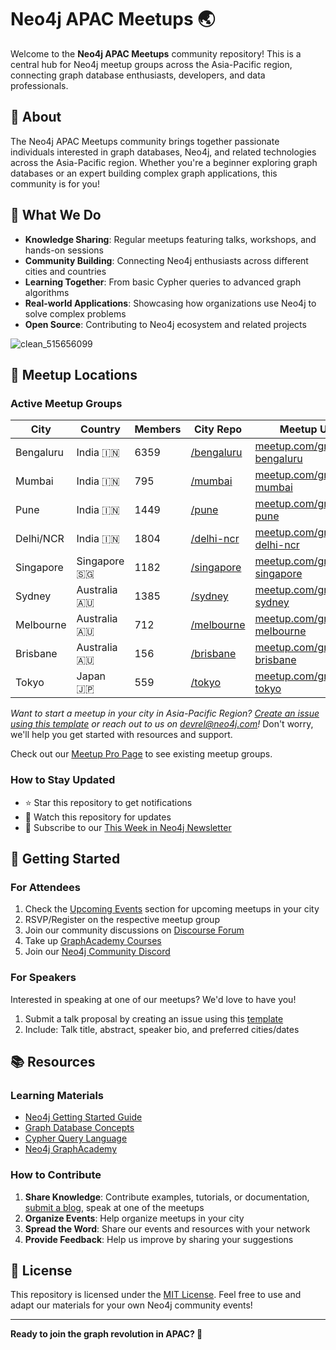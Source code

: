 # Neo4j APAC Meetups 🌏

Welcome to the **Neo4j APAC Meetups** community repository! This is a central hub for Neo4j meetup groups across the Asia-Pacific region, connecting graph database enthusiasts, developers, and data professionals.

## 🎯 About

The Neo4j APAC Meetups community brings together passionate individuals interested in graph databases, Neo4j, and related technologies across the Asia-Pacific region. Whether you're a beginner exploring graph databases or an expert building complex graph applications, this community is for you!

## 🌟 What We Do

- **Knowledge Sharing**: Regular meetups featuring talks, workshops, and hands-on sessions
- **Community Building**: Connecting Neo4j enthusiasts across different cities and countries
- **Learning Together**: From basic Cypher queries to advanced graph algorithms
- **Real-world Applications**: Showcasing how organizations use Neo4j to solve complex problems
- **Open Source**: Contributing to Neo4j ecosystem and related projects

![clean_515656099](https://github.com/user-attachments/assets/4da695b4-72e3-4921-9221-73ebb796ff9e)

## 📍 Meetup Locations

### Active Meetup Groups

| City | Country | Members | City Repo | Meetup URL |
|------|---------|--------------|---------|--------|
| Bengaluru | India 🇮🇳 | 6359 | [/bengaluru](https://github.com/sidagarwal04/neo4j-apac-meetups/tree/main/graphdb-bengaluru) |  [meetup.com/graphdb-bengaluru](https://www.meetup.com/graphdb-bengaluru) |
| Mumbai | India 🇮🇳 | 795 | [/mumbai](https://github.com/sidagarwal04/neo4j-apac-meetups/tree/main/graphdb-mumbai) | [meetup.com/graphdb-mumbai](https://www.meetup.com/graphdb-mumbai/) |
| Pune | India 🇮🇳 | 1449 | [/pune](https://github.com/sidagarwal04/neo4j-apac-meetups/tree/main/graphdb-pune) | [meetup.com/graphdb-pune](https://www.meetup.com/graphdb-pune) |
| Delhi/NCR | India 🇮🇳 | 1804 | [/delhi-ncr](https://github.com/sidagarwal04/neo4j-apac-meetups/tree/main/graphdb-delhi-ncr) | [meetup.com/graphdb-delhi-ncr](https://www.meetup.com/graphdb-delhi-ncr/) |
| Singapore | Singapore 🇸🇬 | 1182 | [/singapore](https://github.com/sidagarwal04/neo4j-apac-meetups/tree/main/graphdb-singapore) | [meetup.com/graphdb-singapore](https://www.meetup.com/graphdb-singapore/) |
| Sydney | Australia 🇦🇺 | 1385 | [/sydney](https://github.com/sidagarwal04/neo4j-apac-meetups/tree/main/graphdb-sydney) | [meetup.com/graphdb-sydney](https://www.meetup.com/graphdb-sydney/) |
| Melbourne | Australia 🇦🇺 | 712 | [/melbourne](https://github.com/sidagarwal04/neo4j-apac-meetups/tree/main/graphdb-melbourne) | [meetup.com/graphdb-melbourne](https://www.meetup.com/graphdb-melbourne/) |
| Brisbane | Australia 🇦🇺 | 156 | [/brisbane](https://github.com/sidagarwal04/neo4j-apac-meetups/tree/main/graphdb-brisbane) | [meetup.com/graphdb-brisbane](https://www.meetup.com/graphdb-brisbane/) |
| Tokyo | Japan 🇯🇵 | 559 | [/tokyo](https://github.com/sidagarwal04/neo4j-apac-meetups/tree/main/graphdb-tokyo) | [meetup.com/graphdb-tokyo](https://www.meetup.com/graphdb-tokyo/) |

*Want to start a meetup in your city in Asia-Pacific Region? [Create an issue using this template](../../issues/new?template=start-meetup.md) or reach out to us on [devrel@neo4j.com](mailto:devrel@neo4j.com)!* Don't worry, we'll help you get started with resources and support.

Check out our [Meetup Pro Page](meetup.com/pro/neo4j) to see existing meetup groups.

### How to Stay Updated
- ⭐ Star this repository to get notifications
- 👀 Watch this repository for updates
- 📧 Subscribe to our [This Week in Neo4j Newsletter](https://neo4j.com/blog/tag/twin4j/)

## 🚀 Getting Started

### For Attendees
1. Check the [Upcoming Events](https://www.meetup.com/pro/neo4j/) section for upcoming meetups in your city
2. RSVP/Register on the respective meetup group
3. Join our community discussions on [Discourse Forum](https://community.neo4j.com/)
4. Take up [GraphAcademy Courses](https://graphacademy.neo4j.com/)
5. Join our [Neo4j Community Discord](https://discord.gg/neo4j) 

### For Speakers
Interested in speaking at one of our meetups? We'd love to have you!

1. Submit a talk proposal by creating an issue using this [template](../../issues/new?template=call-for-speakers.md)
2. Include: Talk title, abstract, speaker bio, and preferred cities/dates

## 📚 Resources

### Learning Materials
- [Neo4j Getting Started Guide](https://neo4j.com/developer/get-started/)
- [Graph Database Concepts](https://neo4j.com/developer/graph-database/)
- [Cypher Query Language](https://neo4j.com/developer/cypher/)
- [Neo4j GraphAcademy](https://graphacademy.neo4j.com/)

### How to Contribute

1. **Share Knowledge**: Contribute examples, tutorials, or documentation, [submit a blog](https://medium.com/neo4j), speak at one of the meetups
2. **Organize Events**: Help organize meetups in your city
3. **Spread the Word**: Share our events and resources with your network
4. **Provide Feedback**: Help us improve by sharing your suggestions

## 📜 License

This repository is licensed under the [MIT License](LICENSE). Feel free to use and adapt our materials for your own Neo4j community events!

---

**Ready to join the graph revolution in APAC? 🚀**
